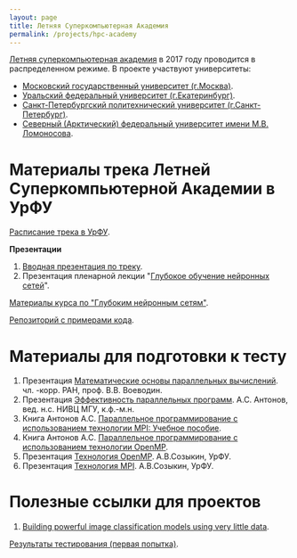 ```yaml
---
layout: page
title: Летняя Суперкомпьютерная Академия
permalink: /projects/hpc-academy
---
```


[Летняя суперкомпьютерная академия](http://academy.hpc-russia.ru/) в 2017 году проводится в распределенном режиме. В проекте участвуют университеты:

- [Московский государственный университет (г.Москва)](http://academy.hpc-russia.ru/).
- [Уральский федеральный университет (г.Екатеринбург)](http://youthscience.urfu.ru/events/event/622/).
- [Санкт-Петербургский политехнический университет (г.Санкт-Петербург)](http://www.scc.spbstu.ru/index.php/19-isca/45-isca).
- [Северный (Арктический) федеральный университет имени М.В. Ломоносова](http://narfu.ru/life/news/classifieds/?ELEMENT_ID=290118).

# Материалы трека Летней Суперкомпьютерной Академии в УрФУ

[Расписание трека в УрФУ](/assets/hpc-academy/schedule.pdf).

**Презентации**

1. [Вводная презентация по треку](/assets/hpc-academy/intro.pdf).
2. Презентация пленарной лекции "[Глубокое обучение нейронных сетей](/assets/hpc-academy/nnets.pdf)".

[Материалы курса по "Глубоким нейронным сетям"](/courses/nnpython).

[Репозиторий с примерами кода](https://github.com/sozykin/dlpython_course).

# Материалы для подготовки к тесту

1. Презентация [Математические основы параллельных вычислений](http://academy.hpc-russia.ru/files/vvv_math_foundations.pdf). чл. -корр. РАН, проф. В.В. Воеводин.
2. Презентация [Эффективность параллельных программ](http://academy.hpc-russia.ru/files/antonov_efficiency.pdf). А.С. Антонов, вед. н.с. НИВЦ МГУ, к.ф.-м.н.
3. Книга Антонов А.С. [Параллельное программирование с использованием технологии MPI: Учебное пособие](https://parallel.ru/sites/default/files/tech/tech_dev/MPI/mpibook.pdf).
4. Книга Антонов А.С. [Параллельное программирование с использованием технологии OpenMP](https://parallel.ru/sites/default/files/info/parallel/openmp/OpenMP.pdf).
5. Презентация [Технология OpenMP](https://yadi.sk/i/a_uaC4lHfiWTw). А.В.Созыкин, УрФУ.
6. Презентация [Технология MPI](https://yadi.sk/i/ogYp1MYgk48Ba). А.В.Созыкин, УрФУ.

# Полезные ссылки для проектов

1. [Building powerful image classification models using very little data](https://blog.keras.io/building-powerful-image-classification-models-using-very-little-data.html).

[Результаты тестирования (первая попытка)](https://yadi.sk/i/VOnK5yu03Kaw6B).
